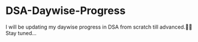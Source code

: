 # DSA-Daywise-Progress
I will be updating my daywise progress in DSA from scratch till advanced.👩‍💻 Stay tuned...

